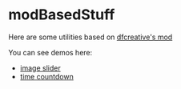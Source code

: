 modBasedStuff
=============

Here are some utilities based on <a href="https://github.com/dfcreative/mod/">dfcreative's mod</a>

You can see demos here:
<ul>
<li>
<a href="http://cakeinpanic.github.io/modBasedStuff/slider.html">image slider</a></li>
<li>
<a href="http://cakeinpanic.github.io/modBasedStuff/countdown.html">time countdown</a></li>
</ul>
